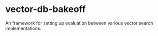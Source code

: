 # vector-db-bakeoff

An framework for setting up evaluation between various vector search implementations.

